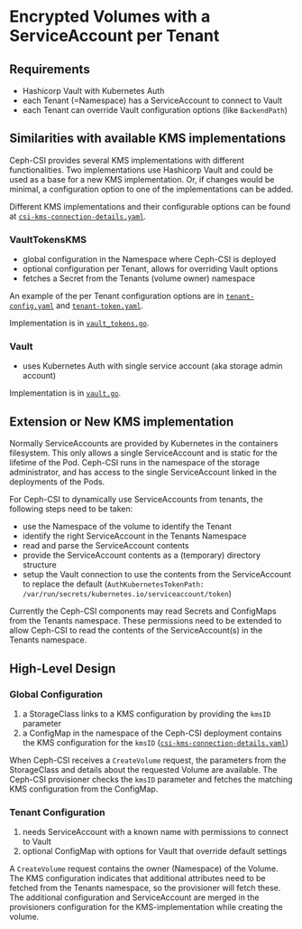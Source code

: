 # Encrypted Volumes with a ServiceAccount per Tenant

## Requirements

- Hashicorp Vault with Kubernetes Auth
- each Tenant (=Namespace) has a ServiceAccount to connect to Vault
- each Tenant can override Vault configuration options (like `BackendPath`)

## Similarities with available KMS implementations

Ceph-CSI provides several KMS implementations with different functionalities.
Two implementations use Hashicorp Vault and could be used as a base for a new
KMS implementation. Or, if changes would be minimal, a configuration option to
one of the implementations can be added.

Different KMS implementations and their configurable options can be found at
[`csi-kms-connection-details.yaml`](../../../examples/kms/vault/csi-kms-connection-details.yaml).

### VaultTokensKMS

- global configuration in the Namespace where Ceph-CSI is deployed
- optional configuration per Tenant, allows for overriding Vault options
- fetches a Secret from the Tenants (volume owner) namespace

An example of the per Tenant configuration options are in
[`tenant-config.yaml`](../../../examples/kms/vault/tenant-config.yaml) and
[`tenant-token.yaml`](../../../examples/kms/vault/tenant-token.yaml).

Implementation is in [`vault_tokens.go`](../../../internal/util/vault_tokens.go).

### Vault

- uses Kubernetes Auth with single service account (aka storage admin account)

Implementation is in [`vault.go`](../../../internal/util/vault.go).

## Extension or New KMS implementation

Normally ServiceAccounts are provided by Kubernetes in the containers
filesystem. This only allows a single ServiceAccount and is static for the
lifetime of the Pod. Ceph-CSI runs in the namespace of the storage
administrator, and has access to the single ServiceAccount linked in the
deployments of the Pods.

For Ceph-CSI to dynamically use ServiceAccounts from tenants, the following
steps need to be taken:

- use the Namespace of the volume to identify the Tenant
- identify the right ServiceAccount in the Tenants Namespace
- read and parse the ServiceAccount contents
- provide the ServiceAccount contents as a (temporary) directory structure
- setup the Vault connection to use the contents from the ServiceAccount to
  replace the default (`AuthKubernetesTokenPath:
  /var/run/secrets/kubernetes.io/serviceaccount/token`)

Currently the Ceph-CSI components may read Secrets and ConfigMaps from the
Tenants namespace. These permissions need to be extended to allow Ceph-CSI to
read the contents of the ServiceAccount(s) in the Tenants namespace.

## High-Level Design

### Global Configuration

1. a StorageClass links to a KMS configuration by providing the `kmsID` parameter
1. a ConfigMap in the namespace of the Ceph-CSI deployment contains the KMS
   configuration for the `kmsID`
   ([`csi-kms-connection-details.yaml`](../../../examples/kms/vault/csi-kms-connection-details.yaml))

When Ceph-CSI receives a `CreateVolume` request, the parameters from the
StorageClass and details about the requested Volume are available. The Ceph-CSI
provisioner checks the `kmsID` parameter and fetches the matching KMS
configuration from the ConfigMap.

### Tenant Configuration

1. needs ServiceAccount with a known name with permissions to connect to Vault
1. optional ConfigMap with options for Vault that override default settings

A `CreateVolume` request contains the owner (Namespace) of the Volume.
The KMS configuration indicates that additional attributes need to be fetched
from the Tenants namespace, so the provisioner will fetch these. The additional
configuration and ServiceAccount are merged in the provisioners configuration
for the KMS-implementation while creating the volume.
